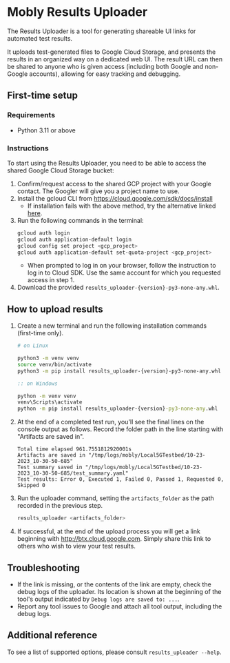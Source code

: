 # Mobly Results Uploader

The Results Uploader is a tool for generating shareable UI links for automated
test results.

It uploads test-generated files to Google Cloud Storage, and presents the
results in an organized way on a dedicated web UI. The result URL can then be
shared to anyone who is given access (including both Google and non-Google
accounts), allowing for easy tracking and debugging.

## First-time setup

### Requirements
* Python 3.11 or above

### Instructions

To start using the Results Uploader, you need to be able to access the shared
Google Cloud Storage bucket:
1. Confirm/request access to the shared GCP project with your Google contact.
   The Googler will give you a project name to use.
2. Install the gcloud CLI from https://cloud.google.com/sdk/docs/install
    * If installation fails with the above method, try the alternative linked
      [here](https://cloud.google.com/sdk/docs/downloads-versioned-archives#installation_instructions).
3. Run the following commands in the terminal:
    ```bash
    gcloud auth login
    gcloud auth application-default login
    gcloud config set project <gcp_project>
    gcloud auth application-default set-quota-project <gcp_project>
    ```
    * When prompted to log in on your browser, follow the instruction to log in
      to Cloud SDK. Use the same account for which you requested access in
      step 1.
4. Download the provided `results_uploader-{version}-py3-none-any.whl`.

## How to upload results
1. Create a new terminal and run the following installation commands (first-time
   only).

    ```bash
    # on Linux

    python3 -m venv venv
    source venv/bin/activate
    python3 -m pip install results_uploader-{version}-py3-none-any.whl
    ```
    ```cmd
    :: on Windows

    python -m venv venv
    venv\Scripts\activate
    python -m pip install results_uploader-{version}-py3-none-any.whl
    ```

2. At the end of a completed test run, you'll see the final lines on the console
   output as follows. Record the folder path in the line starting with
   "Artifacts are saved in".

    ```
    Total time elapsed 961.7551812920001s
    Artifacts are saved in "/tmp/logs/mobly/Local5GTestbed/10-23-2023_10-30-50-685"
    Test summary saved in "/tmp/logs/mobly/Local5GTestbed/10-23-2023_10-30-50-685/test_summary.yaml"
    Test results: Error 0, Executed 1, Failed 0, Passed 1, Requested 0, Skipped 0
    ```

3. Run the uploader command, setting the `artifacts_folder` as the path recorded
   in the previous step.
    ```bash
    results_uploader <artifacts_folder>
    ```

4. If successful, at the end of the upload process you will get a link beginning
   with http://btx.cloud.google.com. Simply share this link to others who
   wish to view your test results.

## Troubleshooting
*  If the link is missing, or the contents of the link are empty, check the
   debug logs of the uploader. Its location is shown at the beginning of the 
   tool's output indicated by `Debug logs are saved to: ...`.
*  Report any tool issues to Google and attach all tool output, including the
   debug logs.

## Additional reference

To see a list of supported options, please consult `results_uploader --help`.
